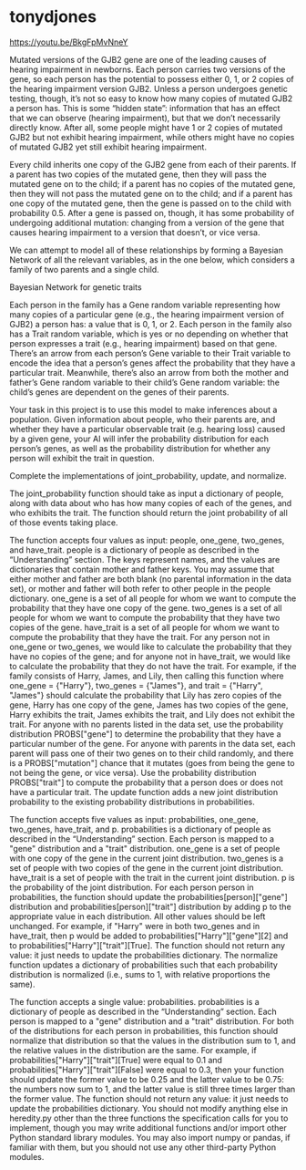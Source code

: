 # tonydjones

https://youtu.be/BkgFpMvNneY

Mutated versions of the GJB2 gene are one of the leading causes of hearing impairment in newborns. Each person carries two versions of the gene, so each person has the potential to possess either 0, 1, or 2 copies of the hearing impairment version GJB2. Unless a person undergoes genetic testing, though, it’s not so easy to know how many copies of mutated GJB2 a person has. This is some “hidden state”: information that has an effect that we can observe (hearing impairment), but that we don’t necessarily directly know. After all, some people might have 1 or 2 copies of mutated GJB2 but not exhibit hearing impairment, while others might have no copies of mutated GJB2 yet still exhibit hearing impairment.

Every child inherits one copy of the GJB2 gene from each of their parents. If a parent has two copies of the mutated gene, then they will pass the mutated gene on to the child; if a parent has no copies of the mutated gene, then they will not pass the mutated gene on to the child; and if a parent has one copy of the mutated gene, then the gene is passed on to the child with probability 0.5. After a gene is passed on, though, it has some probability of undergoing additional mutation: changing from a version of the gene that causes hearing impairment to a version that doesn’t, or vice versa.

We can attempt to model all of these relationships by forming a Bayesian Network of all the relevant variables, as in the one below, which considers a family of two parents and a single child.

Bayesian Network for genetic traits

Each person in the family has a Gene random variable representing how many copies of a particular gene (e.g., the hearing impairment version of GJB2) a person has: a value that is 0, 1, or 2. Each person in the family also has a Trait random variable, which is yes or no depending on whether that person expresses a trait (e.g., hearing impairment) based on that gene. There’s an arrow from each person’s Gene variable to their Trait variable to encode the idea that a person’s genes affect the probability that they have a particular trait. Meanwhile, there’s also an arrow from both the mother and father’s Gene random variable to their child’s Gene random variable: the child’s genes are dependent on the genes of their parents.

Your task in this project is to use this model to make inferences about a population. Given information about people, who their parents are, and whether they have a particular observable trait (e.g. hearing loss) caused by a given gene, your AI will infer the probability distribution for each person’s genes, as well as the probability distribution for whether any person will exhibit the trait in question.

Complete the implementations of joint_probability, update, and normalize.

The joint_probability function should take as input a dictionary of people, along with data about who has how many copies of each of the genes, and who exhibits the trait. The function should return the joint probability of all of those events taking place.

The function accepts four values as input: people, one_gene, two_genes, and have_trait.
people is a dictionary of people as described in the “Understanding” section. The keys represent names, and the values are dictionaries that contain mother and father keys. You may assume that either mother and father are both blank (no parental information in the data set), or mother and father will both refer to other people in the people dictionary.
one_gene is a set of all people for whom we want to compute the probability that they have one copy of the gene.
two_genes is a set of all people for whom we want to compute the probability that they have two copies of the gene.
have_trait is a set of all people for whom we want to compute the probability that they have the trait.
For any person not in one_gene or two_genes, we would like to calculate the probability that they have no copies of the gene; and for anyone not in have_trait, we would like to calculate the probability that they do not have the trait.
For example, if the family consists of Harry, James, and Lily, then calling this function where one_gene = {"Harry"}, two_genes = {"James"}, and trait = {"Harry", "James"} should calculate the probability that Lily has zero copies of the gene, Harry has one copy of the gene, James has two copies of the gene, Harry exhibits the trait, James exhibits the trait, and Lily does not exhibit the trait.
For anyone with no parents listed in the data set, use the probability distribution PROBS["gene"] to determine the probability that they have a particular number of the gene.
For anyone with parents in the data set, each parent will pass one of their two genes on to their child randomly, and there is a PROBS["mutation"] chance that it mutates (goes from being the gene to not being the gene, or vice versa).
Use the probability distribution PROBS["trait"] to compute the probability that a person does or does not have a particular trait.
The update function adds a new joint distribution probability to the existing probability distributions in probabilities.

The function accepts five values as input: probabilities, one_gene, two_genes, have_trait, and p.
probabilities is a dictionary of people as described in the “Understanding” section. Each person is mapped to a "gene" distribution and a "trait" distribution.
one_gene is a set of people with one copy of the gene in the current joint distribution.
two_genes is a set of people with two copies of the gene in the current joint distribution.
have_trait is a set of people with the trait in the current joint distribution.
p is the probability of the joint distribution.
For each person person in probabilities, the function should update the probabilities[person]["gene"] distribution and probabilities[person]["trait"] distribution by adding p to the appropriate value in each distribution. All other values should be left unchanged.
For example, if "Harry" were in both two_genes and in have_trait, then p would be added to probabilities["Harry"]["gene"][2] and to probabilities["Harry"]["trait"][True].
The function should not return any value: it just needs to update the probabilities dictionary.
The normalize function updates a dictionary of probabilities such that each probability distribution is normalized (i.e., sums to 1, with relative proportions the same).

The function accepts a single value: probabilities.
probabilities is a dictionary of people as described in the “Understanding” section. Each person is mapped to a "gene" distribution and a "trait" distribution.
For both of the distributions for each person in probabilities, this function should normalize that distribution so that the values in the distribution sum to 1, and the relative values in the distribution are the same.
For example, if probabilities["Harry"]["trait"][True] were equal to 0.1 and probabilities["Harry"]["trait"][False] were equal to 0.3, then your function should update the former value to be 0.25 and the latter value to be 0.75: the numbers now sum to 1, and the latter value is still three times larger than the former value.
The function should not return any value: it just needs to update the probabilities dictionary.
You should not modify anything else in heredity.py other than the three functions the specification calls for you to implement, though you may write additional functions and/or import other Python standard library modules. You may also import numpy or pandas, if familiar with them, but you should not use any other third-party Python modules.

